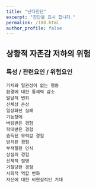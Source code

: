 ```yaml
---
title: "난다진단"
excerpt: "진단을 표시 합니다."
permalink: /108.html
author_profile: false
---
```

## 상황적 자존감 저하의 위험



### 특성 / 관련요인 / 위험요인

>   

    가치와 일관성이 없는 행동
    환경에 대한 통제력 감소
    발달적 변화
    신체상 손상
    일상화된 실패
    기능장애
    버림받은 경험
    학대받은 경험
    습득된 무력감 경험
    방치된 경험
    부적절한 인식
    상실의 경험
    신체적 질병
    거절당한 경험
    사회적 역할 변화
    자신에 대한 비현실적인 기대
